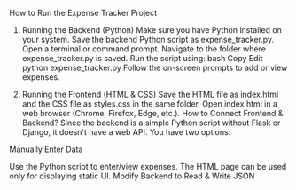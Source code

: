 How to Run the Expense Tracker Project

1. Running the Backend (Python)
Make sure you have Python installed on your system.
Save the backend Python script as expense_tracker.py.
Open a terminal or command prompt.
Navigate to the folder where expense_tracker.py is saved.
Run the script using:
bash
Copy
Edit
python expense_tracker.py
Follow the on-screen prompts to add or view expenses.

3. Running the Frontend (HTML & CSS)
Save the HTML file as index.html and the CSS file as styles.css in the same folder.
Open index.html in a web browser (Chrome, Firefox, Edge, etc.).
How to Connect Frontend & Backend?
Since the backend is a simple Python script without Flask or Django, it doesn't have a web API. You have two options:

Manually Enter Data

Use the Python script to enter/view expenses.
The HTML page can be used only for displaying static UI.
Modify Backend to Read & Write JSON








